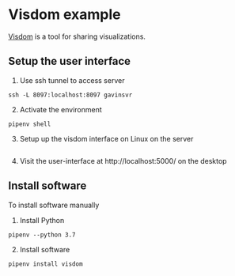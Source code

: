 # Visdom example

[Visdom](https://github.com/facebookresearch/visdom) is a tool for sharing visualizations.

## Setup the user interface

1. Use ssh tunnel to access server

```
ssh -L 8097:localhost:8097 gavinsvr
```

2. Activate the environment

```
pipenv shell
```

3. Setup up the visdom interface on Linux on the server

```
```

4. Visit the user-interface at http://localhost:5000/ on the desktop

## Install software

To install software manually

1. Install Python

```
pipenv --python 3.7
```

2. Install software

```
pipenv install visdom
```
